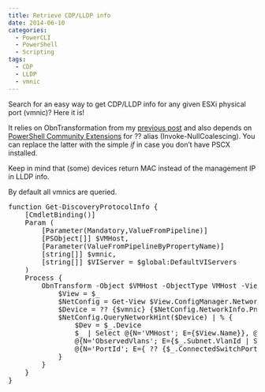 ```yaml
---
title: Retrieve CDP/LLDP info
date: 2014-06-10
categories:
  - PowerCLI
  - PowerShell
  - Scripting
tags:
  - CDP
  - LLDP
  - vmnic
---
```

Search for an easy way to get CDP/LLDP info for any given ESXi physical port (vmnic)? Here it is!
  
It relies on ObnTransformation from my <a title="OBN transformation" href="http://purple-screen.com/?p=447" target="_blank">previous post</a> and also depends on <a title="PowerShell Community Extensions" href="http://pscx.codeplex.com/" target="_blank">PowerShell Community Extensions</a> for ?? alias (Invoke-NullCoalescing). You can replace the latter with the simple _if_ in case you don&#8217;t have PSCX installed.
  
Keep in mind that (some) devices return MAC instead of the management IP in LLDP info.
  
By default all vmnics are queried.

<pre class="expand:true lang:ps decode:true" title="Get LLDP/CDP information">function Get-DiscoveryProtocolInfo {
    [CmdletBinding()]
    Param (
        [Parameter(Mandatory,ValueFromPipeline)]
        [PSObject[]] $VMHost,
        [Parameter(ValueFromPipelineByPropertyName)]
        [string[]] $vmnic,
        [string[]] $VIServer = $global:DefaultVIServers
    )
    Process {
        ObnTransform -Object $VMHost -ObjectType VMHost -View -Properties Name,ConfigManager -VIServer $VIServer | % {
            $View = $_
            $NetConfig = Get-View $View.ConfigManager.NetworkSystem -Server $View.Client.ServiceUrl.Split('/')[2]
            $Device = ?? {$vmnic} {$NetConfig.NetworkInfo.Pnic.Device}
            $NetConfig.QueryNetworkHint($Device) | % {
                $Dev = $_.Device
                $_ | Select @{N='VMHost'; E={$View.Name}}, @{N='Pnic'; E={$Dev}}, @{N='UplinkSwitch'; E={$_.ConnectedSwitchPort.DevId}},
                @{N='ObservedVlans'; E={$_.Subnet.VlanId | Sort}}, @{N='Address'; E={ ?? {$_.ConnectedSwitchPort.Address} {$_.LldpInfo.ChassisId} }},
                @{N='PortId'; E={ ?? {$_.ConnectedSwitchPort.PortId} {$_.LldpInfo.PortId} }} # HardwarePlatform, SoftwareVersion, FullDuplex, Mtu, VLAN (Native)
            }
        }
    }
}</pre>

&nbsp;